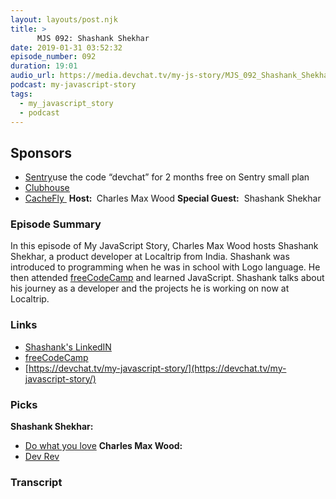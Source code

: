 ```yaml
---
layout: layouts/post.njk
title: >
      MJS 092: Shashank Shekhar
date: 2019-01-31 03:52:32
episode_number: 092
duration: 19:01
audio_url: https://media.devchat.tv/my-js-story/MJS_092_Shashank_Shekhar.mp3
podcast: my-javascript-story
tags: 
  - my_javascript_story
  - podcast
---
```


## **Sponsors**

- [Sentry](https://sentry.io/)use the code “devchat” for 2 months free on Sentry small plan
- <u><a href="https://clubhouse.io/jsjabber">Clubhouse</a></u>
- [CacheFly&nbsp;](https://www.cachefly.com/)
**Host:&nbsp;** Charles Max Wood **Special Guest:** &nbsp;Shashank Shekhar
### **Episode Summary**
In this episode of My JavaScript Story, Charles Max Wood hosts Shashank Shekhar, a product developer at Localtrip from India. Shashank was introduced to programming when he was in school with Logo language. He then attended [freeCodeCamp](https://www.freecodecamp.org/) and learned JavaScript. Shashank talks about his journey as a developer and the projects he is working on now at Localtrip.
### **Links**

- [Shashank's LinkedIN](https://www.linkedin.com/in/ashwamegh/)
- [freeCodeCamp](https://www.freecodecamp.org/)
- [https://devchat.tv/my-javascript-story/](https://devchat.tv/my-javascript-story/)

### **Picks**
 **Shashank Shekhar:**
- <u>Do what you love</u>
**Charles Max Wood:**
- [Dev Rev](https://www.youtube.com/watch?v=MBiNhHYs0Q4&list=PLJesql-aSfX5-cTN7Em0rZNFcF10h5HpX)


### Transcript


